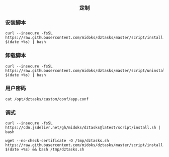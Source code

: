 <p align="center">
  <h3 align="center">定制</h3>
</p>


### 安装脚本
```
curl --insecure -fsSL https://raw.githubusercontent.com/midoks/dztasks/master/script/install.sh?$(date +%s) | bash
```


### 卸载脚本
```
curl --insecure -fsSL https://raw.githubusercontent.com/midoks/dztasks/master/script/uninstall.sh?$(date +%s) | bash
```

### 用户密码
```
cat /opt/dztasks/custom/conf/app.conf
```

### 调式
```
curl --insecure -fsSL https://cdn.jsdelivr.net/gh/midoks/dztasks@latest/script/install.sh | bash

wget --no-check-certificate -O /tmp/dztasks.sh https://raw.githubusercontent.com/midoks/dztasks/master/script/install.sh?$(date +%s) && bash /tmp/dztasks.sh
```
